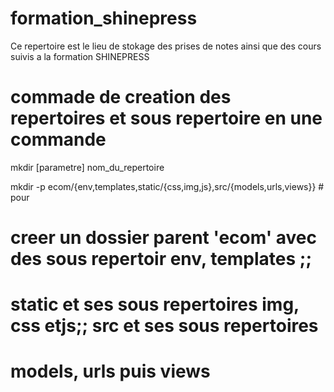 # formation_shinepress
Ce repertoire est le lieu de stokage des prises de notes ainsi que des cours suivis a la formation SHINEPRESS

# commade de creation des repertoires et sous repertoire en une commande
mkdir [parametre] nom_du_repertoire

mkdir -p ecom/{env,templates,static/{css,img,js},src/{models,urls,views}} # pour 
#    creer un dossier parent 'ecom' avec des sous repertoir env, templates ;; 
#    static et ses sous repertoires img, css etjs;; src et ses sous repertoires
#    models, urls puis views
